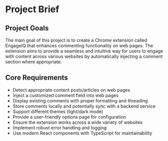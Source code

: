 # Project Brief

## Project Goals
The main goal of this project is to create a Chrome extension called EngageIQ that enhances commenting functionality on web pages. The extension aims to provide a seamless and intuitive way for users to engage with content across various websites by automatically injecting a comment section where appropriate.

## Core Requirements
- Detect appropriate content posts/articles on web pages
- Inject a customized comment field into web pages
- Display existing comments with proper formatting and threading
- Store comments locally and potentially sync with a backend service
- Support different themes (light/dark mode)
- Provide a user-friendly options page for configuration
- Ensure the extension works across a wide variety of websites
- Implement robust error handling and logging
- Use modern React components with TypeScript for maintainability

